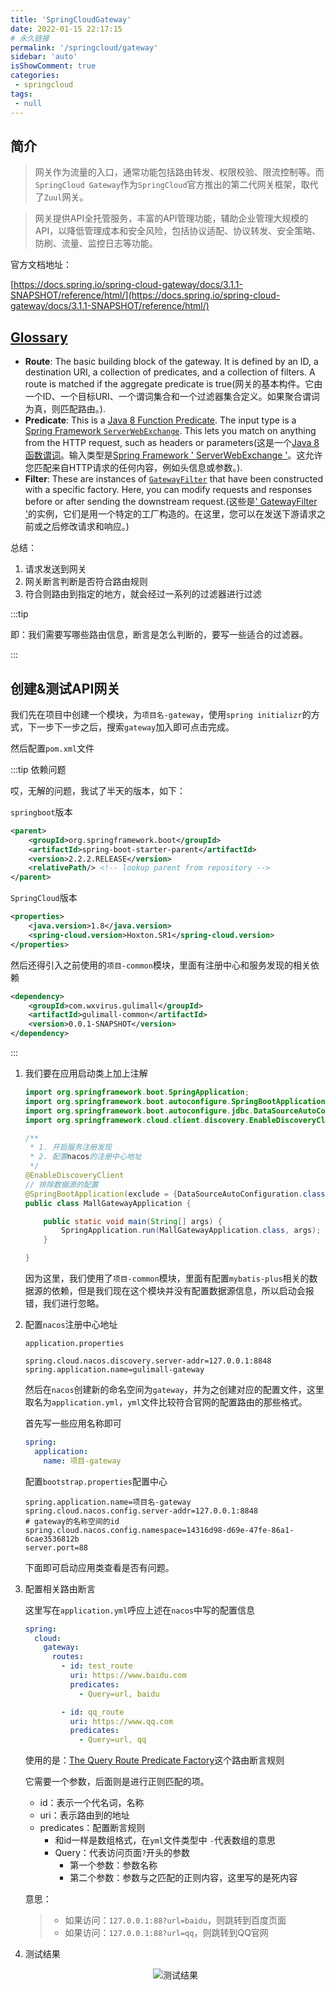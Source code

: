 ```yaml
---
title: 'SpringCloudGateway'
date: 2022-01-15 22:17:15
# 永久链接
permalink: '/springcloud/gateway'
sidebar: 'auto'
isShowComment: true
categories:
 - springcloud
tags:
 - null
---
```




## 简介

>   网关作为流量的入口，通常功能包括路由转发、权限校验、限流控制等。而`SpringCloud Gateway`作为`SpringCloud`官方推出的第二代网关框架，取代了`Zuul`网关。



>   网关提供API全托管服务，丰富的API管理功能，辅助企业管理大规模的API，以降低管理成本和安全风险，包括协议适配、协议转发、安全策略、防刷、流量、监控日志等功能。



官方文档地址：

[https://docs.spring.io/spring-cloud-gateway/docs/3.1.1-SNAPSHOT/reference/html/](https://docs.spring.io/spring-cloud-gateway/docs/3.1.1-SNAPSHOT/reference/html/)



## [Glossary](https://docs.spring.io/spring-cloud-gateway/docs/2.2.9.RELEASE/reference/html/#glossary)

-   **Route**: The basic building block of the gateway. It is defined by an ID, a destination URI, a collection of predicates, and a collection of filters. A route is matched if the aggregate predicate is true(网关的基本构件。它由一个ID、一个目标URI、一个谓词集合和一个过滤器集合定义。如果聚合谓词为真，则匹配路由。).
-   **Predicate**: This is a [Java 8 Function Predicate](https://docs.oracle.com/javase/8/docs/api/java/util/function/Predicate.html). The input type is a [Spring Framework `ServerWebExchange`](https://docs.spring.io/spring/docs/5.0.x/javadoc-api/org/springframework/web/server/ServerWebExchange.html). This lets you match on anything from the HTTP request, such as headers or parameters(这是一个[Java 8函数谓词](https://docs.oracle.com/javase/8/docs/api/java/util/function/Predicate.html)。输入类型是[Spring Framework ' ServerWebExchange '](https://docs.spring.io/spring/docs/5.0.x/javadoc-api/org/springframework/web/server/ServerWebExchange.html)。这允许您匹配来自HTTP请求的任何内容，例如头信息或参数。).
-   **Filter**: These are instances of [`GatewayFilter`](https://github.com/spring-cloud/spring-cloud-gateway/tree/2.2.x/spring-cloud-gateway-server/src/main/java/org/springframework/cloud/gateway/filter/GatewayFilter.java) that have been constructed with a specific factory. Here, you can modify requests and responses before or after sending the downstream request.(这些是[' GatewayFilter '](https://github.com/spring-cloud/spring-cloud-gateway/tree/2.2.x/spring-cloud-gateway-server/src/main/java/org/springframework/cloud/gateway/filter/GatewayFilter.java)的实例，它们是用一个特定的工厂构造的。在这里，您可以在发送下游请求之前或之后修改请求和响应。)



总结：

1.   请求发送到网关
2.   网关断言判断是否符合路由规则
3.   符合则路由到指定的地方，就会经过一系列的过滤器进行过滤



:::tip

即：我们需要写哪些路由信息，断言是怎么判断的，要写一些适合的过滤器。

:::



## 创建&测试API网关

我们先在项目中创建一个模块，为`项目名-gateway`，使用`spring initializr`的方式，下一步下一步之后，搜索`gateway`加入即可点击完成。



然后配置`pom.xml`文件

:::tip 依赖问题

哎，无解的问题，我试了半天的版本，如下：

`springboot`版本

```xml
<parent>
    <groupId>org.springframework.boot</groupId>
    <artifactId>spring-boot-starter-parent</artifactId>
    <version>2.2.2.RELEASE</version>
    <relativePath/> <!-- lookup parent from repository -->
</parent>
```

`SpringCloud`版本

```xml
<properties>
    <java.version>1.8</java.version>
    <spring-cloud.version>Hoxton.SR1</spring-cloud.version>
</properties>
```

然后还得引入之前使用的`项目-common`模块，里面有注册中心和服务发现的相关依赖

```xml
<dependency>
    <groupId>com.wxvirus.gulimall</groupId>
    <artifactId>gulimall-common</artifactId>
    <version>0.0.1-SNAPSHOT</version>
</dependency>
```

:::



1.   我们要在应用启动类上加上注解

     ```java
     import org.springframework.boot.SpringApplication;
     import org.springframework.boot.autoconfigure.SpringBootApplication;
     import org.springframework.boot.autoconfigure.jdbc.DataSourceAutoConfiguration;
     import org.springframework.cloud.client.discovery.EnableDiscoveryClient;
     
     /**
      * 1. 开启服务注册发现
      * 2. 配置nacos的注册中心地址
      */
     @EnableDiscoveryClient
     // 排除数据源的配置
     @SpringBootApplication(exclude = {DataSourceAutoConfiguration.class})
     public class MallGatewayApplication {
     
         public static void main(String[] args) {
             SpringApplication.run(MallGatewayApplication.class, args);
         }
     
     }
     ```

     因为这里，我们使用了`项目-common`模块，里面有配置`mybatis-plus`相关的数据源的依赖，但是我们现在这个模块并没有配置数据源信息，所以启动会报错，我们进行忽略。

2.   配置`nacos`注册中心地址

     `application.properties`

     ```properties
     spring.cloud.nacos.discovery.server-addr=127.0.0.1:8848
     spring.application.name=gulimall-gateway
     ```

     然后在`nacos`创建新的命名空间为`gateway`，并为之创建对应的配置文件，这里取名为`application.yml`，`yml`文件比较符合官网的配置路由的那些格式。

     首先写一些应用名称即可

     ```yaml
     spring:
       application:
         name: 项目-gateway
     ```

      

     配置`bootstrap.properties`配置中心

     ```properties
     spring.application.name=项目名-gateway
     spring.cloud.nacos.config.server-addr=127.0.0.1:8848
     # gateway的名称空间的id
     spring.cloud.nacos.config.namespace=14316d98-d69e-47fe-86a1-6cae3536812b
     server.port=88
     ```

     下面即可启动应用类查看是否有问题。

3.   配置相关路由断言

     这里写在`application.yml`呼应上述在`nacos`中写的配置信息

     ```yaml
     spring:
       cloud:
         gateway:
           routes:
             - id: test_route
               uri: https://www.baidu.com
               predicates:
                 - Query=url, baidu
     
             - id: qq_route
               uri: https://www.qq.com
               predicates:
                 - Query=url, qq
     ```

     使用的是：[The Query Route Predicate Factory](https://docs.spring.io/spring-cloud-gateway/docs/2.2.9.RELEASE/reference/html/#the-query-route-predicate-factory)这个路由断言规则

     它需要一个参数，后面则是进行正则匹配的项。

     -   id：表示一个代名词，名称
     -   uri：表示路由到的地址
     -   predicates：配置断言规则
         -   和id一样是数组格式，在`yml`文件类型中 `-`代表数组的意思
         -   Query：代表访问页面`?`开头的参数
             -   第一个参数：参数名称
             -   第二个参数：参数与之匹配的正则内容，这里写的是死内容

     意思：

     >   -   如果访问：`127.0.0.1:88?url=baidu`，则跳转到百度页面
     >   -   如果访问：`127.0.0.1:88?url=qq`，则跳转到QQ官网

4.   测试结果

     <p align="center"><img src="https://gitee.com/wxvirus/img/raw/master/img/20220118003002.png" alt="测试结果" /></p>

